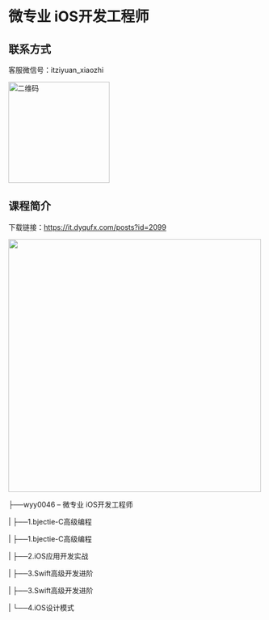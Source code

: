 # 微专业 iOS开发工程师

## 联系方式

客服微信号：itziyuan_xiaozhi

<img src="https://ziyuanyun.oss-cn-guangzhou.aliyuncs.com/common/20240614073449/666b82192834a.jpg" width="200" height="200" alt="二维码">

## 课程简介

下载链接：https://it.dyqufx.com/posts?id=2099

<img src="https://ziyuanyun.oss-cn-guangzhou.aliyuncs.com/yun/20240515183648/66449040caffc.jpg" width="500" alt="">

  ├──wyy0046 &#8211; 微专业 iOS开发工程师

 | ├──1.bjectie-C高级编程

 | ├──1.bjectie-C高级编程

 | ├──2.iOS应用开发实战

 | ├──3.Swift高级开发进阶

 | ├──3.Swift高级开发进阶

 | └──4.iOS设计模式

  